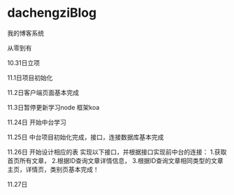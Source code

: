 # dachengziBlog
我的博客系统

从零到有

10.31日立项

11.1日项目初始化

11.2日客户端页面基本完成

11.3日暂停更新学习node 框架koa

11.24日 开始中台学习 

11.25日 中台项目初始化完成，接口，连接数据库基本完成

11.26日 开始设计相应的表
        实现以下接口，并根据接口实现前中台的连接：
        1.获取首页所有文章， 
        2.根据ID查询文章详情信息，
        3.根据ID查询文章相同类型的文章  
        主页，详情页，类别页基本完成！

11.27日
